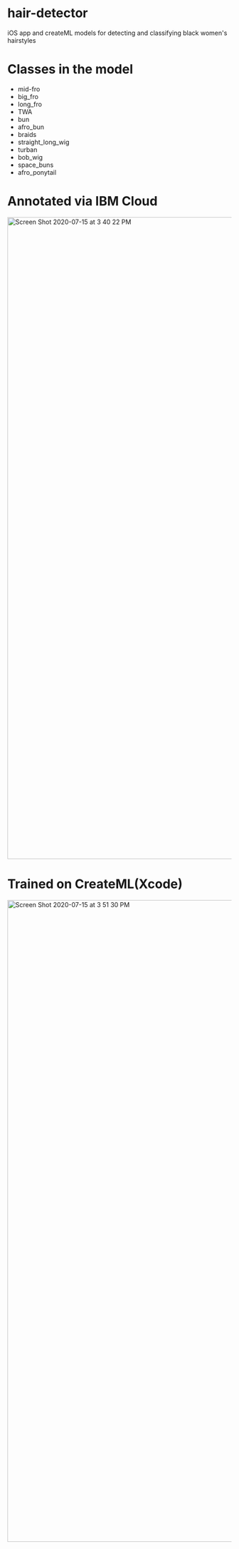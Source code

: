 # hair-detector
iOS app and createML models for detecting and classifying black women's hairstyles

# Classes in the model
- mid-fro
- big_fro
- long_fro
- TWA
- bun
- afro_bun
- braids
- straight_long_wig
- turban
- bob_wig
- space_buns
- afro_ponytail

# Annotated via IBM Cloud
<img width="1440" alt="Screen Shot 2020-07-15 at 3 40 22 PM" src="https://user-images.githubusercontent.com/50864401/87593800-a3edc080-c6b1-11ea-9bc5-50f4ca353c8f.png">

# Trained on CreateML(Xcode)
<img width="1440" alt="Screen Shot 2020-07-15 at 3 51 30 PM" src="https://user-images.githubusercontent.com/50864401/87594798-20cd6a00-c6b3-11ea-92a6-fda088c39d89.png">
